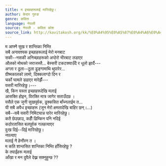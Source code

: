 ```yaml
---
title: म इच्छाहरूलाई मारिरहेछु।
author: केदार गुरुङ
genre: कविता
language: नेपाली
source: नेपाली - कविता कोश
source_link: http://kavitakosh.org/kk/%E0%A4%95%E0%A5%87%E0%A4%A6%E0%A4%BE%E0%A4%B0_%E0%A4%97%E0%A5%81%E0%A4%B0%E0%A5%81%E0%A4%99
---
```


म आफ्नै सुख र शान्तिका निम्ति  
सबै अनावश्यक इच्छाहरूलाई मेरो मनबाट  
सकी--नसकी अनिच्छाहरूको अप्ठेरो भीरबाट लडाएर  
औलको मोथको जराजस्तै... बेस्सरी टकटक्याउँदै र धूलो झार्दै---  
अग्ला र ठूला--ठूला ढुङ्गामाथि थुपारेर...  
ग्रीष्मकालको लामो, दिक्कलाग्दो दिन र  
चर्को घामले डढाएर मारेझैँ---  
यसरी मारिरहेछु।---  
खै, किन यस्ता इच्छाहरूदेखि मलाई  
आसक्ति होइन, विरक्ति मात्र जागेर सताउँदछ ।  
यसैले एक जुनी सुखपूर्वक, ढुक्कसित बाँच्नलाईम त...  
यी सबै अवैध इच्छाहरू (जुन मेरो क्षमतादेखि बाहिर छन्।...)  
सबै--सबै यसरी निमिट्यान्न पारेर मारिरहेछु।  
कतै छेउछाउ, कहीँ ढिम्किन पनि नदिई  
कठोरतासित बलपूर्वक गलहत्याएर  
दुःख दिई--दिई मारिरहेछु।  
नपत्याए  
मलाई नै हेर्नोस्न त ।  
म कति शान्तसित शान्तिका निम्ति हाँसिरहेछु ?  
के तपाईंहरू मलाई  
आँखा र मन दुवैले देख्न सक्नुहुन्छ ??
